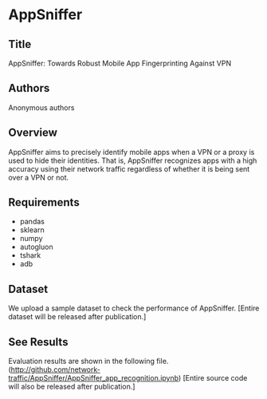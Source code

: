 # AppSniffer

## Title
AppSniffer: Towards Robust Mobile App Fingerprinting Against VPN

## Authors
Anonymous authors

## Overview
AppSniffer aims to precisely identify mobile apps when a VPN or a proxy is used to hide their identities. That is, AppSniffer recognizes apps with a high accuracy using their network traffic regardless of whether it is being sent over a VPN or not.

## Requirements
* pandas
* sklearn
* numpy
* autogluon
* tshark
* adb

## Dataset
We upload a sample dataset to check the performance of AppSniffer. 
[Entire dataset will be released after publication.]

## See Results
Evaluation results are shown in the following file.
(http://github.com/network-traffic/AppSniffer/AppSniffer_app_recognition.ipynb)
[Entire source code will also be released after publication.]
